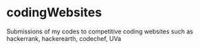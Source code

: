 # codingWebsites

Submissions of my codes to competitive coding websites such as hackerrank, hackerearth, codechef, UVa
